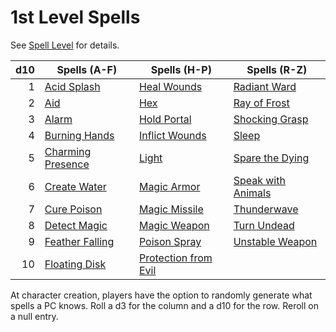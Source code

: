 # 1st Level Spells

See [Spell Level](../../Spell%20Level.md) for details.

| d10 | Spells (A-F)                            | Spells (H-P)                                        | Spells (R-Z)                                    |
| --: | --------------------------------------- | --------------------------------------------------- | ----------------------------------------------- |
|   1 | [Acid Splash](Acid%20Splash.md)         | [Heal Wounds](Heal%20Wounds.md)                     | [Radiant Ward](Radiant%20Ward.md)               |
|   2 | [Aid](Aid.md)                           | [Hex](Hex.md)                                       | [Ray of Frost](Ray%20of%20Frost.md)             |
|   3 | [Alarm](Alarm.md)                       | [Hold Portal](Hold%20Portal.md)                     | [Shocking Grasp](Shocking%20Grasp.md)           |
|   4 | [Burning Hands](Burning%20Hands.md)     | [Inflict Wounds](Inflict%20Wounds.md)               | [Sleep](Sleep.md)                               |
|   5 | [Charming Presence](Charming%20Presence.md)       | [Light](Light.md)                                   | [Spare the Dying](Spare%20the%20Dying.md)       |
|   6 | [Create Water](Create%20Water.md)       | [Magic Armor](Magic%20Armor.md)                     | [Speak with Animals](Speak%20with%20Animals.md) |
|   7 | [Cure Poison](Cure%20Poison.md)         | [Magic Missile](Magic%20Missile.md)                 | [Thunderwave](Thunderwave.md)                   |
|   8 | [Detect Magic](Detect%20Magic.md)       | [Magic Weapon](Magic%20Weapon.md)                   | [Turn Undead](Turn%20Undead.md)                 |
|   9 | [Feather Falling](Feather%20Falling.md) | [Poison Spray](Poison%20Spray.md)                   | [Unstable Weapon](Unstable%20Weapon.md)         |
|  10 | [Floating Disk](Floating%20Disk.md)     | [Protection from Evil](Protection%20from%20Evil.md) |                                                 |

At character creation, players have the option to randomly generate what spells a PC knows. Roll a d3 for the column and a d10 for the row. Reroll on a null entry.
